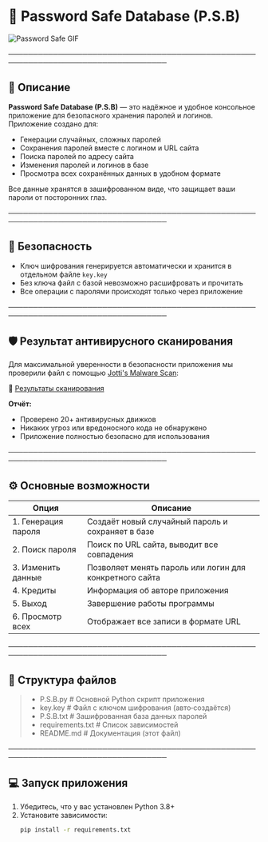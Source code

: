 # 🔐 Password Safe Database (P.S.B)

![Password Safe GIF](https://media2.giphy.com/media/v1.Y2lkPTZjMDliOTUydWl1MXE5ZnllMG5hMmNrcmdkNXd0dGJsbzQyNnV2MHA3emtubHB1eCZlcD12MV9naWZzX3NlYXJjaCZjdD1n/coxQHKASG60HrHtvkt/source.gif)

──────────────────────────────────────────────────────────────────────────────────

## 📌 Описание

**Password Safe Database (P.S.B)** — это надёжное и удобное консольное приложение для безопасного хранения паролей и логинов.  
Приложение создано для:

- Генерации случайных, сложных паролей  
- Сохранения паролей вместе с логином и URL сайта  
- Поиска паролей по адресу сайта  
- Изменения паролей и логинов в базе  
- Просмотра всех сохранённых данных в удобном формате  

Все данные хранятся в зашифрованном виде, что защищает ваши пароли от посторонних глаз.

──────────────────────────────────────────────────────────────────────────────────

## 🔐 Безопасность

- Ключ шифрования генерируется автоматически и хранится в отдельном файле `key.key`  
- Без ключа файл с базой невозможно расшифровать и прочитать  
- Все операции с паролями происходят только через приложение  

──────────────────────────────────────────────────────────────────────────────────

## 🛡️ Результат антивирусного сканирования

Для максимальной уверенности в безопасности приложения мы проверили файл с помощью [Jotti's Malware Scan](https://virusscan.jotti.org):

🔗 [Результаты сканирования](https://virusscan.jotti.org/en-US/filescanjob/c7bwpjrqzy)  

**Отчёт:**  
- Проверено 20+ антивирусных движков  
- Никаких угроз или вредоносного кода не обнаружено  
- Приложение полностью безопасно для использования

──────────────────────────────────────────────────────────────────────────────────

## ⚙️ Основные возможности

| Опция              | Описание                                                |
|--------------------|---------------------------------------------------------|
| 1. Генерация пароля | Создаёт новый случайный пароль и сохраняет в базе       |
| 2. Поиск пароля     | Поиск по URL сайта, выводит все совпадения              |
| 3. Изменить данные  | Позволяет менять пароль или логин для конкретного сайта |
| 4. Кредиты          | Информация об авторе приложения                          |
| 5. Выход            | Завершение работы программы                              |
| 6. Просмотр всех    | Отображает все записи в формате URL | Логин | Пароль | Дата |

──────────────────────────────────────────────────────────────────────────────────

## 📂 Структура файлов

> - P.S.B.py # Основной Python скрипт приложения
> - key.key # Файл с ключом шифрования (авто‑создаётся)
> - P.S.B.txt # Зашифрованная база данных паролей
> - requirements.txt # Список зависимостей
> - README.md # Документация (этот файл)


──────────────────────────────────────────────────────────────────────────────────

## 💻 Запуск приложения

1. Убедитесь, что у вас установлен Python 3.8+  
2. Установите зависимости:  
   ```bash
   pip install -r requirements.txt
